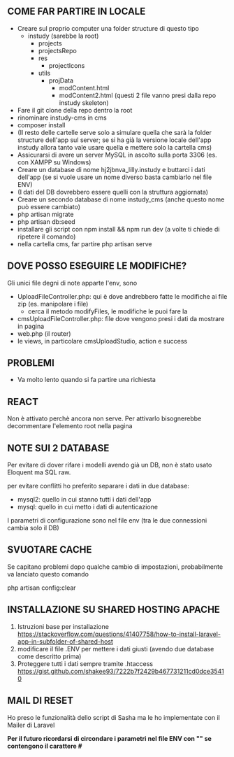 ## COME FAR PARTIRE IN LOCALE

-   Creare sul proprio computer una folder structure di questo tipo
    -   instudy (sarebbe la root)
        -   projects
        -   projectsRepo
        -   res
            -   projectIcons
        -   utils
            -   projData
                -   modContent.html
                -   modContent2.html
                    (questi 2 file vanno presi dalla repo instudy skeleton)
-   Fare il git clone della repo dentro la root
-   rinominare instudy-cms in cms
-   composer install
-   (Il resto delle cartelle serve solo a simulare quella che sarà la folder structure dell'app sul server; se si ha già la versione locale dell'app instudy allora tanto vale usare quella e mettere solo la cartella cms)
-   Assicurarsi di avere un server MySQL in ascolto sulla porta 3306 (es. con XAMPP su Windows)
-   Creare un database di nome hj2jbnva_lilly.instudy e buttarci i dati dell'app (se si vuole usare un nome diverso basta cambiarlo nel file ENV)
-   (I dati del DB dovrebbero essere quelli con la struttura aggiornata)
-   Creare un secondo database di nome instudy_cms (anche questo nome può essere cambiato)
-   php artisan migrate
-   php artisan db:seed
-   installare gli script con npm install && npm run dev (a volte ti chiede di ripetere il comando)
-   nella cartella cms, far partire php artisan serve

## DOVE POSSO ESEGUIRE LE MODIFICHE?

Gli unici file degni di note apparte l'env, sono

-   UploadFileController.php: qui è dove andrebbero fatte le modifiche ai file zip (es. manipolare i file)
    -   cerca il metodo modifyFiles, le modifiche le puoi fare la
-   cmsUploadFileController.php: file dove vengono presi i dati da mostrare in pagina
-   web.php (il router)
-   le views, in particolare cmsUploadStudio, action e success

## PROBLEMI

-   Va molto lento quando si fa partire una richiesta

## REACT

Non è attivato perchè ancora non serve. Per attivarlo bisognerebbe decommentare l'elemento root nella pagina

## NOTE SUI 2 DATABASE

Per evitare di dover rifare i modelli avendo già un DB, non è stato usato Eloquent ma SQL raw.

per evitare conflitti ho preferito separare i dati in due database:

-   mysql2: quello in cui stanno tutti i dati dell'app
-   mysql: quello in cui metto i dati di autenticazione

I parametri di configurazione sono nel file env (tra le due connessioni cambia solo il DB)

## SVUOTARE CACHE

Se capitano problemi dopo qualche cambio di impostazioni, probabilmente va lanciato questo comando

php artisan config:clear

## INSTALLAZIONE SU SHARED HOSTING APACHE

1. Istruzioni base per installazione
   https://stackoverflow.com/questions/41407758/how-to-install-laravel-app-in-subfolder-of-shared-host
2. modificare il file .ENV per mettere i dati giusti (avendo due database come descritto prima)
3. Proteggere tutti i dati sempre tramite .htaccess
   https://gist.github.com/shakee93/7222b7f2429b467731211cd0dce35410

## MAIL DI RESET

Ho preso le funzionalità dello script di Sasha ma le ho implementate con il Mailer di Laravel

**Per il futuro ricordarsi di circondare i parametri nel file ENV con "" se contengono il carattere #**
